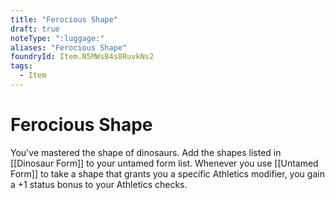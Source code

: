 ```yaml
---
title: "Ferocious Shape"
draft: true
noteType: ":luggage:"
aliases: "Ferocious Shape"
foundryId: Item.N5MWsB4s8RuvkNs2
tags:
  - Item
---
```


# Ferocious Shape

You've mastered the shape of dinosaurs. Add the shapes listed in [[Dinosaur Form]] to your untamed form list. Whenever you use [[Untamed Form]] to take a shape that grants you a specific Athletics modifier, you gain a +1 status bonus to your Athletics checks.
